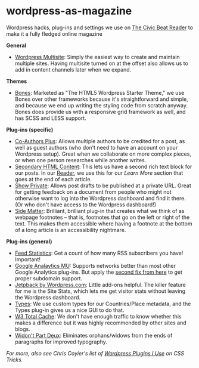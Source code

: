 wordpress-as-magazine
=====================

Wordpress hacks, plug-ins and settings we use on [The Civic Beat Reader](http://reader.thecivicbeat.com) to make it a fully fledged online magazine


**General**

- [Wordpress Multisite](http://codex.wordpress.org/Create_A_Network): Simply the easiest way to create and maintain multiple sites. Having multisite turned on at the offset also allows us to add in content channels later when we expand.


**Themes**

- [Bones](http://themble.com/bones/): Marketed as "The HTML5 Wordpress Starter Theme," we use Bones over other frameworks because it's straightforward and simple, and because we end up writing the styling code from scratch anyway. Bones does provide us with a responsive grid framework as well, and has SCSS and LESS support.


**Plug-ins (specific)**

- [Co-Authors Plus](http://wordpress.org/plugins/co-authors-plus/): Allows multiple authors to be credited for a post, as well as guest authors (who don't need to have an account on your Wordpress setup). Great when we collaborate on more complex pieces, or when one person researches while another writes.
- [Secondary HTML Content](http://get10up.com/plugins/secondary-html-content-wordpress/): This lets us have a second rich text block for our posts. In our [Reader](http://reader.thecivicbeat.com), we use this for our *Learn More* section that goes at the end of each article.
- [Show Private](http://amib.ir/weblog/?p=153): Allows post drafts to be published at a private URL. Great for getting feedback on a document from people who might not otherwise want to log into the Wordpress dashboard and find it there. (Or who don't have access to the Wordpress dashboard!)
- [Side Matter](http://wordpress.org/extend/plugins/side-matter/): Brilliant, brilliant plug-in that creates what we think of as webpage footnotes – that is, footnotes that go on the left or right of the text. This makes them accessible where having a footnote at the bottom of a long article is an accessibility nightmare.


**Plug-ins (general)**

- [Feed Statistics](http://www.chrisfinke.com/wordpress/plugins/feed-statistics/): Get a count of how many RSS subscribers you have! Important!
- [Google Analaytics MU](https://github.com/foe-services/google-analytics-mu): Supports networks better than most other Google Analytics plug-ins. But apply the [second fix from here](http://www.netcel.com/Resources/Insights/White-papers/6-must-have-google-analytics-filters/) to get proper subdomain support.
- [Jetpback by Wordpress.com](http://wordpress.org/plugins/jetpack/): Little add-ons helpful. The killer feature for me is the Site Stats, which lets me get visitor stats without leaving the Wordpress dashboard.
- [Types](http://wordpress.org/extend/plugins/types/): We use custom types for our Countries/Place metadata, and the Types plug-in gives us a nice GUI to do that.
- [W3 Total Cache](http://www.w3-edge.com/wordpress-plugins/w3-total-cache/): We don't have enough traffic to know whether this makes a difference but it was highly recommended by other sites and blogs.
- [Widon't Part Deux](http://wordpress.org/plugins/widont-part-deux/installation/): Eliminates orphans/widows from the ends of paragraphs for improved typography.


*For more, also see Chris Coyier's list of [Wordpress Plugins I Use](http://css-tricks.com/wordpress-plugins-i-use/) on CSS Tricks.*
